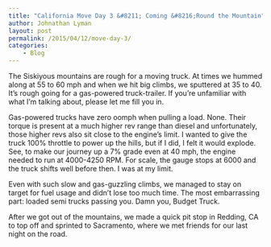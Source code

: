 ```yaml
---
title: "California Move Day 3 &#8211; Coming &#8216;Round the Mountain"
author: Johnathan Lyman
layout: post
permalink: /2015/04/12/move-day-3/
categories:
    - Blog
---
```


The Siskiyous mountains are rough for a moving truck. At times we hummed along at 55 to 60 mph and when we hit big climbs, we sputtered at 35 to 40. It’s rough going for a gas-powered truck-trailer. If you’re unfamiliar with what I’m talking about, please let me fill you in.

Gas-powered trucks have zero oomph when pulling a load. None. Their torque is present at a much higher rev range than diesel and unfortunately, those higher revs also sit close to the engine’s limit. I wanted to give the truck 100% throttle to power up the hills, but if I did, I felt it would explode. See, to make our journey up a 7% grade even at 40 mph, the engine needed to run at 4000-4250 RPM. For scale, the gauge stops at 6000 and the truck shifts well before then. I was at my limit.

Even with such slow and gas-guzzling climbs, we managed to stay on target for fuel usage and didn’t lose too much time. The most embarrassing part: loaded semi trucks passing you. Damn you, Budget Truck.

After we got out of the mountains, we made a quick pit stop in Redding, CA to top off and sprinted to Sacramento, where we met friends for our last night on the road.

